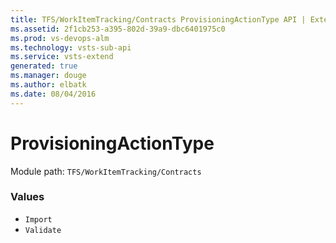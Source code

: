 ```yaml
---
title: TFS/WorkItemTracking/Contracts ProvisioningActionType API | Extensions for Visual Studio Team Services
ms.assetid: 2f1cb253-a395-802d-39a9-dbc6401975c0
ms.prod: vs-devops-alm
ms.technology: vsts-sub-api
ms.service: vsts-extend
generated: true
ms.manager: douge
ms.author: elbatk
ms.date: 08/04/2016
---
```


# ProvisioningActionType

Module path: `TFS/WorkItemTracking/Contracts`

### Values

* `Import` 
* `Validate` 

